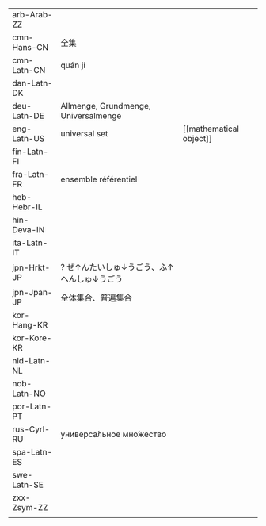 | | | |
|-|-|-|
| arb-Arab-ZZ |  |  |
| cmn-Hans-CN | 全集 |  |
| cmn-Latn-CN | quán jí |  |
| dan-Latn-DK |  |  |
| deu-Latn-DE | Allmenge, Grundmenge, Universalmenge |  |
| eng-Latn-US | universal set | [[mathematical object]] |
| fin-Latn-FI |  |  |
| fra-Latn-FR | ensemble référentiel |  |
| heb-Hebr-IL |  |  |
| hin-Deva-IN |  |  |
| ita-Latn-IT |  |  |
| jpn-Hrkt-JP | ? ぜ↑んたいしゅ↓うごう、ふ↑へんしゅ↓うごう |  |
| jpn-Jpan-JP | 全体集合、普遍集合 |  |
| kor-Hang-KR |  |  |
| kor-Kore-KR |  |  |
| nld-Latn-NL |  |  |
| nob-Latn-NO |  |  |
| por-Latn-PT |  |  |
| rus-Cyrl-RU | универса́льное мно́жество |  |
| spa-Latn-ES |  |  |
| swe-Latn-SE |  |  |
| zxx-Zsym-ZZ |  |  |
|  |  |  |
